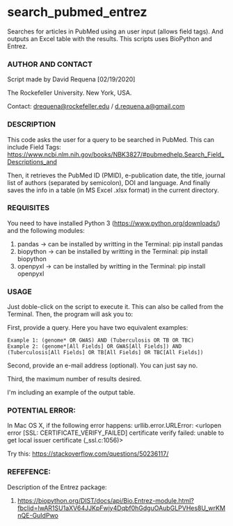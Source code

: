 # search_pubmed_entrez
Searches for articles in PubMed using an user input (allows field tags). And outputs an Excel table with the results.
This scripts uses BioPython and Entrez.


### AUTHOR AND CONTACT
Script made by David Requena [02/19/2020]

The Rockefeller University. New York, USA.

Contact: drequena@rockefeller.edu / d.requena.a@gmail.com


### DESCRIPTION
This code asks the user for a query to be searched in PubMed. This can include Field Tags:
https://www.ncbi.nlm.nih.gov/books/NBK3827/#pubmedhelp.Search_Field_Descriptions_and

Then, it retrieves the PubMed ID (PMID), e-publication date, the title, journal
list of authors (separated by semicolon), DOI and language.
And finally saves the info in a table (in MS Excel .xlsx format) in the current directory.


### REQUISITES
You need to have installed Python 3 (https://www.python.org/downloads/) and the following modules:

1. pandas -> can be installed by writting in the Terminal: pip install pandas
2. biopython -> can be installed by writting in the Terminal: pip install biopython
3. openpyxl -> can be installed by writting in the Terminal: pip install openpyxl


### USAGE
Just doble-click on the script to execute it. This can also be called from the Terminal.
Then, the program will ask you to:

First, provide a query. Here you have two equivalent examples:

    Example 1: (genome* OR GWAS) AND (Tuberculosis OR TB OR TBC)
    Example 2: (genome*[All Fields] OR GWAS[All Fields]) AND (Tuberculosis[All Fields] OR TB[All Fields] OR TBC[All Fields])

Second, provide an e-mail address (optional). You can just say no.

Third, the maximum number of results desired.

I'm including an example of the output table.


### POTENTIAL ERROR:
In Mac OS X, if the following error happens:
urllib.error.URLError: <urlopen error [SSL: CERTIFICATE_VERIFY_FAILED] certificate verify failed: unable to get local issuer certificate (_ssl.c:1056)>

Try this: https://stackoverflow.com/questions/50236117/


### REFEFENCE:
Description of the Entrez package:
1. https://biopython.org/DIST/docs/api/Bio.Entrez-module.html?fbclid=IwAR1SU1aXV64JJKpFwjy4Dqbf0hGdguOAubGLPVHes8U_wrKMnQE-GuIdPwo
